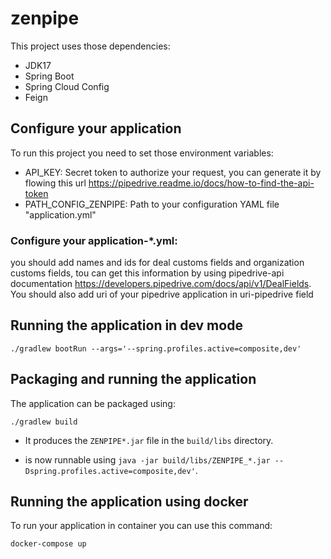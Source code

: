 # zenpipe

This project uses those dependencies:

- JDK17
- Spring Boot
- Spring Cloud Config
- Feign

## Configure your application

To run this project you need to set those environment variables:

- API_KEY: Secret token to authorize your request, you can generate it by flowing this
  url https://pipedrive.readme.io/docs/how-to-find-the-api-token
- PATH_CONFIG_ZENPIPE: Path to your configuration YAML file "application.yml"

### Configure your application-*.yml:

you should add names and ids for deal customs fields and organization customs fields, tou can get this information by
using pipedrive-api documentation https://developers.pipedrive.com/docs/api/v1/DealFields.
You should also add uri of your pipedrive application in uri-pipedrive field

## Running the application in dev mode

```shell script
./gradlew bootRun --args='--spring.profiles.active=composite,dev'
```

## Packaging and running the application

The application can be packaged using:

```shell script
./gradlew build
```

- It produces the `ZENPIPE*.jar` file in the `build/libs` directory.

- is now runnable using `java -jar build/libs/ZENPIPE_*.jar --Dspring.profiles.active=composite,dev'`.

## Running the application using docker

To run your application in container you can use this command:

```shell script
docker-compose up
```


